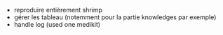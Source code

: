- reproduire entièrement shrimp
- gérer les tableau (notemment pour la partie knowledges par exemple)
- handle log (used one medikit)
